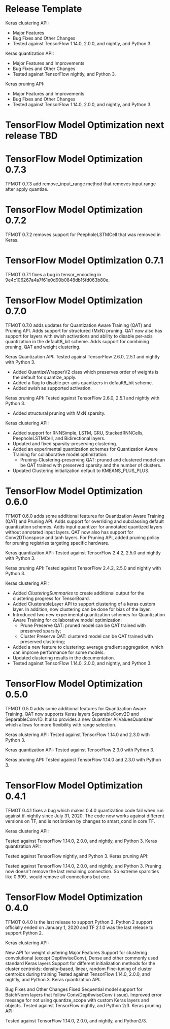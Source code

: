 <!--
See https://github.com/tensorflow/model-optimization/releases/ for previous
examples of release notes. This project follows https://semver.org/.

"Tested against" references the versions of TensorFlow that TFMOT unit tests
will be run against prior to release. For 2.X, only the earliest (2.0.0) and latest (nightly)
TF releases are tested against, under the assumption that everything in between
works sufficiently well enough.
-->


# Release Template

Keras clustering API:

* Major Features
* Bug Fixes and Other Changes
* Tested against TensorFlow 1.14.0, 2.0.0, and nightly, and Python 3.

Keras quantization API:

* Major Features and Improvements
* Bug Fixes and Other Changes
* Tested against TensorFlow nightly, and Python 3.

Keras pruning API:

* Major Features and Improvements
* Bug Fixes and Other Changes
* Tested against TensorFlow 1.14.0, 2.0.0, and nightly, and Python 3.


# TensorFlow Model Optimization next release TBD

# TensorFlow Model Optimization 0.7.3

TFMOT 0.7.3 add remove_input_range method that removes input range after apply quantize.

# TensorFlow Model Optimization 0.7.2

TFMOT 0.7.2 removes support for PeepholeLSTMCell that was removed in Keras.

# TensorFlow Model Optimization 0.7.1

TFMOT 0.7.1 fixes a bug in tensor_encoding in 9e4c106267a4a7f61e0d90b0848db15fd063b80e.

# TensorFlow Model Optimization 0.7.0

TFMOT 0.7.0 adds updates for Quantization Aware Training (QAT)
and Pruning API. Adds support for structured (MxN) pruning.
QAT now also has support for layers with swish activations and ability
to disable per-axis quantization in the default8_bit scheme.
Adds support for combining pruning, QAT and weight clustering.

Keras Quantization API:
Tested against TensorFlow 2.6.0, 2.5.1 and nightly with Python 3.
* Added QuantizeWrapperV2 class which preserves order of weights is the default for quantize_apply.
* Added a flag to disable per-axis quantizers in default8_bit scheme.
* Added swish as supported activation.

Keras pruning API:
Tested against TensorFlow 2.6.0, 2.5.1 and nightly with Python 3.
* Added structural pruning with MxN sparsity.

Keras clustering API:
* Added support for RNNSimple, LSTM, GRU, StackedRNNCells, PeepholeLSTMCell, and Bidirectional layers.
* Updated and fixed sparsity-preserving clustering.
* Added an experimental quantization schemes for Quantization Aware Training for collaborative model.optimization:
    - Pruning-Clustering-preserving QAT: pruned and clustered model can be QAT trained with preserved sparsity and the number of clusters.
* Updated Clustering initialization default to KMEANS_PLUS_PLUS.

# TensorFlow Model Optimization 0.6.0

TFMOT 0.6.0 adds some additional features for Quantization Aware Training (QAT)
and Pruning API. Adds support for overriding and subclassing default quantization
schemes. Adds input quantizer for annotated quantized layers without annotated
input layers. QAT now also has support for Conv2DTranspose and tanh layers.
For Pruning API, added pruning policy for pruning registries targeting specific
hardware.

Keras quantization API:
Tested against TensorFlow 2.4.2, 2.5.0 and nightly with Python 3.

Keras pruning API:
Tested against TensorFlow 2.4.2, 2.5.0 and nightly with Python 3.

Keras clustering API:
* Added *ClusteringSummaries* to create additional output for the clustering
progress for TensorBoard.
* Added ClusterableLayer API to support clustering of a keras custom layer.
In addition, now clustering can be done for bias of the layer.
* Introduced two new experimental quantization schemes for Quantization Aware Training
for collaborative model optimization:
    - Prune Preserve QAT: pruned model can be QAT trained with preserved sparsity;
    - Cluster Preserve QAT: clustered model can be QAT trained with preserved clustering;
* Added a new feature to clustering: average gradient aggregation, which can
improve performance for some models.
* Updated clustering results in the documentation.
* Tested against TensorFlow 1.14.0, 2.0.0, and nightly, and Python 3.

# TensorFlow Model Optimization 0.5.0

TFMOT 0.5.0 adds some additional features for Quantization Aware Training. QAT
now supports Keras layers SeparableConv2D and SeparableConv1D. It also provides
a new Quantizer AllValuesQuantizer which allows for more flexibility with range
selection.

Keras clustering API:
Tested against TensorFlow 1.14.0 and 2.3.0 with Python 3.

Keras quantization API:
Tested against TensorFlow 2.3.0 with Python 3.

Keras pruning API:
Tested against TensorFlow 1.14.0 and 2.3.0 with Python 3.


# TensorFlow Model Optimization 0.4.1

TFMOT 0.4.1 fixes a bug which makes 0.4.0 quantization code fail when run
against tf-nightly since July 31, 2020. The code now works against different
versions on TF, and is not broken by changes to smart_cond in core TF.

Keras clustering API:

Tested against TensorFlow 1.14.0, 2.0.0, and nightly, and Python 3.
Keras quantization API:

Tested against TensorFlow nightly, and Python 3.
Keras pruning API:

Tested against TensorFlow 1.14.0, 2.0.0, and nightly, and Python 3.
Pruning now doesn't remove the last remaining connection. So extreme sparsities like 0.999.. would remove all connections but one.


# TensorFlow Model Optimization 0.4.0

TFMOT 0.4.0 is the last release to support Python 2. Python 2 support officially
ended on January 1, 2020 and TF 2.1.0 was the last release to support Python 2.

Keras clustering API:

New API for weight clustering
Major Features
Support for clustering convolutional (except DepthwiseConv), Dense and other commonly used standard Keras layers
Support for different initialization methods for the cluster centroids: density-based, linear, random
Fine-tuning of cluster centroids during training
Tested against TensorFlow 1.14.0, 2.0.0, and nightly, and Python 3.
Keras quantization API:

Bug Fixes and Other Changes
Fixed Sequential model support for BatchNorm layers that follow Conv/DepthwiseConv (issue).
Improved error message for not using quantize_scope with custom Keras layers and objects.
Tested against TensorFlow nightly, and Python 2/3.
Keras pruning API:

Tested against TensorFlow 1.14.0, 2.0.0, and nightly, and Python2/3.
